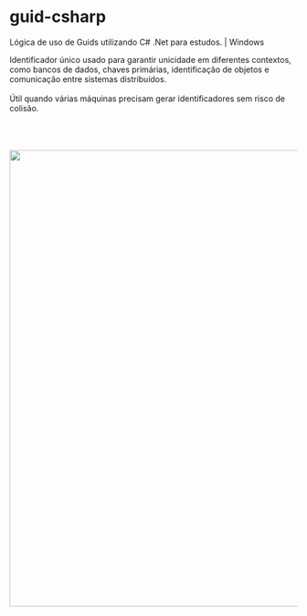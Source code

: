 # guid-csharp
Lógica de uso de Guids utilizando C# .Net para estudos. | Windows

Identificador único usado para garantir unicidade em diferentes contextos, como bancos de dados, chaves primárias, identificação de objetos e comunicação entre sistemas distribuídos.
<br><br>
Útil quando várias máquinas precisam gerar identificadores sem risco de colisão.
<br><br>
<br><br>
<div align="center">
<img src="https://github.com/user-attachments/assets/1211182d-e425-4420-940f-9ffea5c93752" width="800px"  />
</div> 
